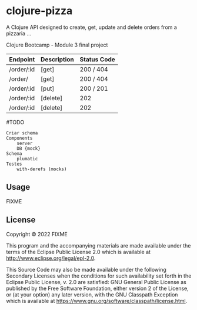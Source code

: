 # clojure-pizza

A Clojure API designed to create, get, update and delete orders from a pizzaria ... 


Clojure Bootcamp - Module 3 final project

| Endpoint    | Description | Status Code | 
| ----------- | ----------- |-----------  | 
| /order/:id  | [get]       | 200 / 404   | 
| /order/     | [get]       | 200 / 404   |
| /order/:id  | [put]       | 200 / 201   |
| /order/:id  | [delete]    | 202         |
| /order/:id  | [delete]    | 202         | * NICE TO HAVE

#TODO 
```
Criar schema
Components
    server
    DB {mock} 
Schema
    plumatic
Testes
    with-derefs (mocks)    
```
    
## Usage

FIXME

## License

Copyright © 2022 FIXME

This program and the accompanying materials are made available under the
terms of the Eclipse Public License 2.0 which is available at
http://www.eclipse.org/legal/epl-2.0.

This Source Code may also be made available under the following Secondary
Licenses when the conditions for such availability set forth in the Eclipse
Public License, v. 2.0 are satisfied: GNU General Public License as published by
the Free Software Foundation, either version 2 of the License, or (at your
option) any later version, with the GNU Classpath Exception which is available
at https://www.gnu.org/software/classpath/license.html.
